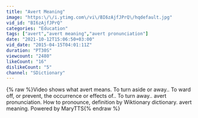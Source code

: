 ```yaml
---
title: "Avert Meaning"
image: "https:\/\/i.ytimg.com\/vi\/BI6zAjfJPrQ\/hqdefault.jpg"
vid_id: "BI6zAjfJPrQ"
categories: "Education"
tags: ["avert","avert meaning","avert pronunciation"]
date: "2021-10-12T15:06:50+03:00"
vid_date: "2015-04-15T04:01:11Z"
duration: "PT30S"
viewcount: "2480"
likeCount: "16"
dislikeCount: "5"
channel: "SDictionary"
---
```

{% raw %}Video shows what avert means. To turn aside or away.. To ward off, or prevent, the occurrence or effects of.. To turn away..  avert pronunciation. How to pronounce, definition by Wiktionary dictionary. avert meaning. Powered by MaryTTS{% endraw %}
